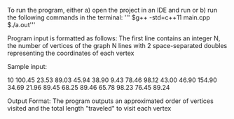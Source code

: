 To run the program, either a) open the project in an IDE and run or b) run the following commands in the terminal:
'''    $g++ -std=c++11 main.cpp
    $./a.out'''

Program input is formatted as follows:
    The first line contains an integer N, the number of vertices of the graph
    N lines with 2 space-separated doubles representing the coordinates of each vertex

Sample input:

10
100.45 23.53
89.03 45.94
38.90 9.43
78.46 98.12
43.00 46.90
154.90 34.69
21.96 89.45
68.25 89.46
65.78 98.23
76.45 89.24

Output Format:
    The program outputs an approximated order of vertices visited and the total length "traveled" to visit each vertex
